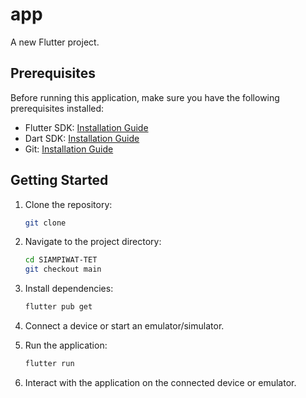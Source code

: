 # app

A new Flutter project.

## Prerequisites

Before running this application, make sure you have the following prerequisites installed:

- Flutter SDK: [Installation Guide](https://flutter.dev/docs/get-started/install)
- Dart SDK: [Installation Guide](https://dart.dev/get-dart)
- Git: [Installation Guide](https://git-scm.com/book/en/v2/Getting-Started-Installing-Git)

## Getting Started

1. Clone the repository:

   ```bash
   git clone 
   ```

2. Navigate to the project directory:

   ```bash
   cd SIAMPIWAT-TET
   git checkout main
   ```

3. Install dependencies:

   ```bash
   flutter pub get
   ```

4. Connect a device or start an emulator/simulator.

5. Run the application:

   ```bash
   flutter run
   ```

6. Interact with the application on the connected device or emulator.